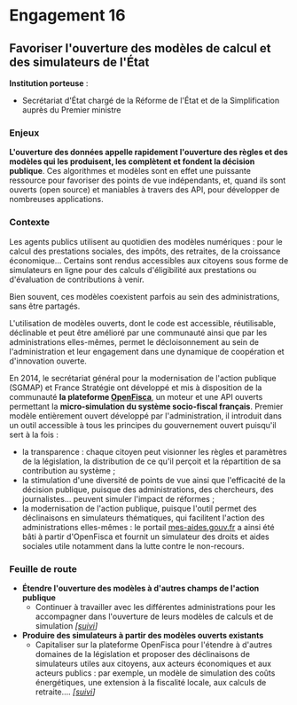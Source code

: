 # Engagement 16

## Favoriser l'ouverture des modèles de calcul et des simulateurs de l'État

**Institution porteuse** :
- Secrétariat d'État chargé de la Réforme de l'État et de la Simplification auprès du Premier ministre

### Enjeux

**L'ouverture des données appelle rapidement l'ouverture des règles et des modèles qui les produisent, les complètent et fondent la décision publique**. Ces algorithmes et modèles sont en effet une puissante ressource pour favoriser des points de vue indépendants, et, quand ils sont ouverts (open source) et maniables à travers des API, pour développer de nombreuses applications.

### Contexte

Les agents publics utilisent au quotidien des modèles numériques : pour le calcul des prestations sociales, des impôts, des retraites, de la croissance économique… Certains sont rendus accessibles aux citoyens sous forme de simulateurs en ligne pour des calculs d'éligibilité aux prestations ou d'évaluation de contributions à venir.

Bien souvent, ces modèles coexistent parfois au sein des administrations, sans être partagés.

L'utilisation de modèles ouverts, dont le code est accessible, réutilisable, déclinable et peut être amélioré par une communauté ainsi que par les administrations elles-mêmes, permet le décloisonnement au sein de l'administration et leur engagement dans une dynamique de coopération et d'innovation ouverte.

En 2014, le secrétariat général pour la modernisation de l'action publique (SGMAP) et France Stratégie ont développé et mis à disposition de la communauté **la plateforme [OpenFisca](http://www.openfisca.fr/)**, un moteur et une API ouverts permettant la **micro-simulation du système socio-fiscal français**. Premier modèle entièrement ouvert développé par l'administration, il introduit dans un outil accessible à tous les principes du gouvernement ouvert puisqu'il sert à la fois :

-  la transparence : chaque citoyen peut visionner les règles et paramètres de la législation, la distribution de ce qu'il perçoit et la répartition de sa contribution au système ;
-  la stimulation d'une diversité de points de vue ainsi que l'efficacité de la décision publique, puisque des administrations, des chercheurs, des journalistes… peuvent simuler l'impact de réformes ;
-  la modernisation de l'action publique, puisque l'outil permet des déclinaisons en simulateurs thématiques, qui facilitent l'action des administrations elles-mêmes : le portail [mes-aides.gouv.fr](https://mes-aides.gouv.fr/) a ainsi été bâti à partir d'OpenFisca et fournit un simulateur des droits et aides sociales utile notamment dans la lutte contre le non-recours.

### Feuille de route

- **Étendre l'ouverture des modèles à d'autres champs de l'action publique**
    - Continuer à travailler avec les différentes administrations pour les accompagner dans l'ouverture de leurs modèles de calculs et de simulation
      _[[suivi](https://git.framasoft.org/etalab/suivi/issues/160)]_
- **Produire des simulateurs à partir des modèles ouverts existants**
    - Capitaliser sur la plateforme OpenFisca pour l'étendre à d'autres domaines de la législation et proposer des déclinaisons de simulateurs utiles aux citoyens, aux acteurs économiques et aux acteurs publics : par exemple, un modèle de simulation des coûts énergétiques, une extension à la fiscalité locale, aux calculs de retraite….
      _[[suivi](https://git.framasoft.org/etalab/suivi/issues/161)]_
